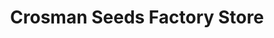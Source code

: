 ---
title: "Crosman Seeds Factory Store"
url: /east-rochester/crosman-seeds-factory-store/
shop: garden centre
---